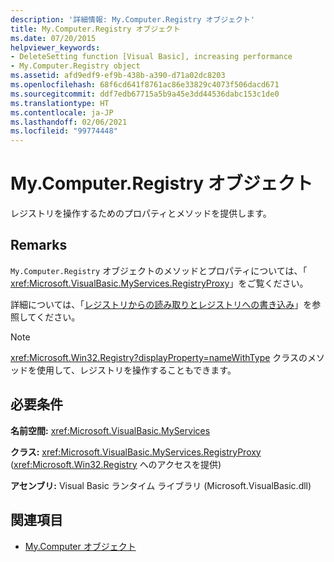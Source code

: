 ```yaml
---
description: '詳細情報: My.Computer.Registry オブジェクト'
title: My.Computer.Registry オブジェクト
ms.date: 07/20/2015
helpviewer_keywords:
- DeleteSetting function [Visual Basic], increasing performance
- My.Computer.Registry object
ms.assetid: afd9edf9-ef9b-438b-a390-d71a02dc8203
ms.openlocfilehash: 68f6cd641f8761ac86e33829c4073f506dacd671
ms.sourcegitcommit: ddf7edb67715a5b9a45e3dd44536dabc153c1de0
ms.translationtype: HT
ms.contentlocale: ja-JP
ms.lasthandoff: 02/06/2021
ms.locfileid: "99774448"
---
```

# <a name="mycomputerregistry-object"></a>My.Computer.Registry オブジェクト

レジストリを操作するためのプロパティとメソッドを提供します。  
  
## <a name="remarks"></a>Remarks  

 `My.Computer.Registry` オブジェクトのメソッドとプロパティについては、「 <xref:Microsoft.VisualBasic.MyServices.RegistryProxy>」をご覧ください。  
  
 詳細については、「[レジストリからの読み取りとレジストリへの書き込み](../../developing-apps/programming/computer-resources/reading-from-and-writing-to-the-registry.md)」を参照してください。  
  
> [!NOTE]
> <xref:Microsoft.Win32.Registry?displayProperty=nameWithType> クラスのメソッドを使用して、レジストリを操作することもできます。  
  
## <a name="requirements"></a>必要条件  

 **名前空間:** <xref:Microsoft.VisualBasic.MyServices>  
  
 **クラス:** <xref:Microsoft.VisualBasic.MyServices.RegistryProxy> (<xref:Microsoft.Win32.Registry> へのアクセスを提供)  
  
 **アセンブリ:** Visual Basic ランタイム ライブラリ (Microsoft.VisualBasic.dll)  
  
## <a name="see-also"></a>関連項目

- [My.Computer オブジェクト](my-computer-object.md)
